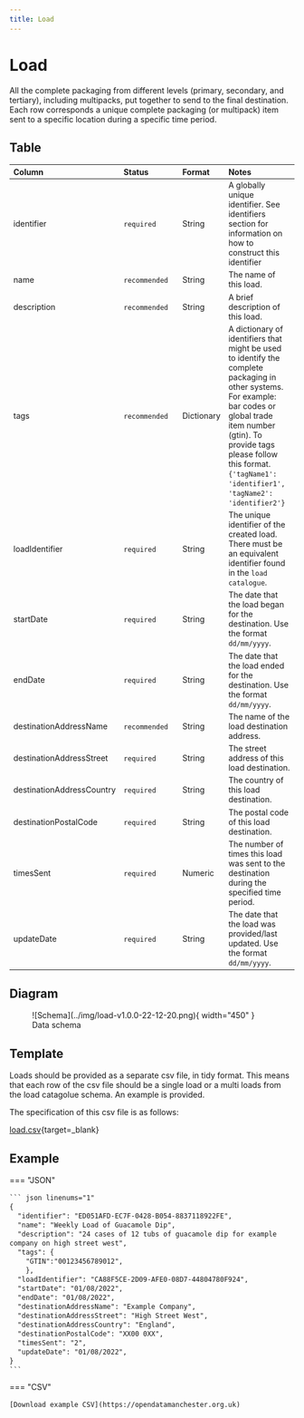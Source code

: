```yaml
---
title: Load
---
```


# Load

All the complete packaging from different levels (primary, secondary, and tertiary), including multipacks, put together to send to the final destination. Each row corresponds a unique complete packaging (or multipack) item sent to a specific location during a specific time period.

## Table
|Column|<div style="width:90px">Status</div>|Format|Notes|
|:-|:-|:-|:-|
|identifier|`required`|String|A globally unique identifier. See identifiers section for information on how to construct this identifier|
|name|`recommended`|String|The name of this load.|
|description|`recommended`|String|A brief description of this load.|
|tags|`recommended`|Dictionary|A dictionary of identifiers that might be used to identify the complete packaging in other systems. For example: bar codes or global trade item number (gtin). To provide tags please follow this format. `{'tagName1': 'identifier1', 'tagName2': 'identifier2'}`|
|loadIdentifier|`required`|String|The unique identifier of the created load. There must be an equivalent identifier found in the `load catalogue`.|
|startDate|`required`|String|The date that the load began for the destination. Use the format `dd/mm/yyyy`.|
|endDate|`required`|String|The date that the load ended for the destination. Use the format `dd/mm/yyyy`.|
|destinationAddressName|`recommended`|String|The name of the load destination address.|
|destinationAddressStreet|`required`|String|The street address of this load destination.|
|destinationAddressCountry|`required`|String|The country of this load destination.|
|destinationPostalCode|`required`|String|The postal code of this load destination.|
|timesSent|`required`|Numeric|The number of times this load was sent to the destination during the specified time period.|
|updateDate|`required`|String|The date that the load was provided/last updated. Use the format `dd/mm/yyyy`.|

## Diagram

<figure markdown>
![Schema](../img/load-v1.0.0-22-12-20.png){ width="450" }
  <figcaption>Data schema</figcaption>
</figure>

## Template

Loads should be provided as a separate csv file, in tidy format. This means that each row of the csv file should be a single load or a multi loads from the load catagolue schema. An example is provided.

The specification of this csv file is as follows:

[load.csv](https://github.com/OpenDataManchester/PPP/blob/main/docs/7_Supporting_Files/7_1_6_Load_Template.csv){target=_blank}

## Example

=== "JSON"

    ``` json linenums="1"
    {
      "identifier": "ED051AFD-EC7F-0428-B054-8837118922FE",
      "name": "Weekly Load of Guacamole Dip",
      "description": "24 cases of 12 tubs of guacamole dip for example company on high street west",
      "tags": {
        "GTIN":"00123456789012",
        },
      "loadIdentifier": "CA88F5CE-2D09-AFE0-08D7-44804780F924",
      "startDate": "01/08/2022",
      "endDate": "01/08/2022",
      "destinationAddressName": "Example Company",
      "destinationAddressStreet": "High Street West",
      "destinationAddressCountry": "England",
      "destinationPostalCode": "XX00 0XX",
      "timesSent": "2",
      "updateDate": "01/08/2022",
    }
    ```

=== "CSV"

    [Download example CSV](https://opendatamanchester.org.uk)